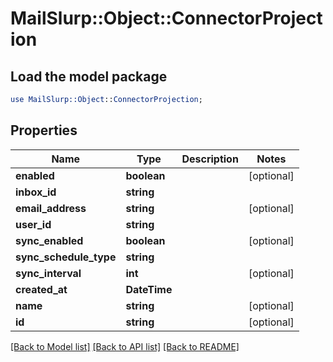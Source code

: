 # MailSlurp::Object::ConnectorProjection

## Load the model package
```perl
use MailSlurp::Object::ConnectorProjection;
```

## Properties
Name | Type | Description | Notes
------------ | ------------- | ------------- | -------------
**enabled** | **boolean** |  | [optional] 
**inbox_id** | **string** |  | 
**email_address** | **string** |  | [optional] 
**user_id** | **string** |  | 
**sync_enabled** | **boolean** |  | [optional] 
**sync_schedule_type** | **string** |  | 
**sync_interval** | **int** |  | [optional] 
**created_at** | **DateTime** |  | 
**name** | **string** |  | [optional] 
**id** | **string** |  | [optional] 

[[Back to Model list]](../README#documentation-for-models) [[Back to API list]](../README#documentation-for-api-endpoints) [[Back to README]](../README)


